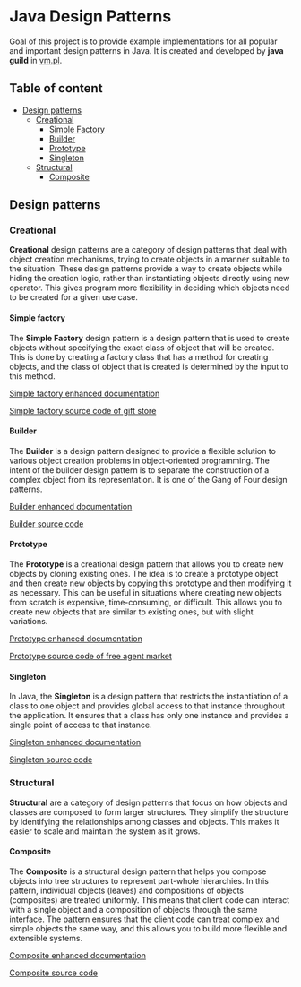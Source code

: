 # Java Design Patterns

Goal of this project is to provide example implementations for all popular and important design patterns in Java.
It is created and developed by **java guild** in [vm.pl](https://vm.pl/).

## Table of content

- [Design patterns](#design-patterns)
    - [Creational](#creational)
        - [Simple Factory](#simple-factory)
        - [Builder](#builder)
        - [Prototype](#prototype)
        - [Singleton](#singleton)
    - [Structural](#structural)
        - [Composite](#composite)

## Design patterns

### Creational

**Creational** design patterns are a category of design patterns that deal with object creation mechanisms, trying to create objects in a manner suitable to the
situation. These design patterns provide a way to create objects while hiding the creation logic, rather than instantiating objects directly using new operator.
This gives program more flexibility in deciding which objects need to be created for a given use case.

#### Simple factory

The **Simple Factory** design pattern is a design pattern that is used to create objects without specifying the exact class
of object that will be created. This is
done by creating a factory class that has a method for creating objects, and the class of object that is created is
determined by the input to this method.

[Simple factory enhanced documentation](src/main/java/pl/vm/javaguild/designpatterns/pattern/creational/singleton/SINGLETON.md)

[Simple factory source code of gift store](https://github.com/vmpl/java-design-patterns/tree/develop/src/main/java/pl/vm/javaguild/designpatterns/pattern/creational/simplefactory)

#### Builder

The **Builder** is a design pattern designed to provide a flexible solution to various object creation problems in object-oriented programming. The intent of
the builder design pattern is to separate the construction of a complex object from its representation. It is one of the Gang of Four design patterns.

[Builder enhanced documentation](./src/main/java/pl/vm/javaguild/designpatterns/pattern/creational/builder/README.md)

[Builder source code ](https://github.com/vmpl/java-design-patterns/tree/develop/src/main/java/pl/vm/javaguild/designpatterns/pattern/creational/builder)

#### Prototype

The **Prototype** is a creational design pattern that allows you to create new objects by cloning existing
ones. The idea is to create a prototype object and then create new objects by copying this prototype and then modifying
it as necessary. This can be useful in situations where creating new objects from scratch is expensive, time-consuming,
or difficult. This allows you to create new objects that are similar to existing ones, but with slight variations.

[Prototype enhanced documentation](./src/main/java/pl/vm/javaguild/designpatterns/pattern/creational/prototype/PROTOTYPE.md)

[Prototype source code of free agent market](https://github.com/vmpl/java-design-patterns/tree/develop/src/main/java/pl/vm/javaguild/designpatterns/pattern/creational/prototype)

#### Singleton

In Java, the **Singleton** is a design pattern that restricts the instantiation of a class to one object and provides global access to that instance throughout
the application.
It ensures that a class has only one instance and provides a single point of access to that instance.

[Singleton enhanced documentation](./src/main/java/pl/vm/javaguild/designpatterns/pattern/creational/singleton/SINGLETON.md)

[Singleton source code](https://github.com/vmpl/java-design-patterns/tree/develop/src/main/java/pl/vm/javaguild/designpatterns/pattern/creational/singleton)

### Structural

**Structural** are a category of design patterns that focus on how objects and classes are composed to form larger structures.
They simplify the structure by identifying the relationships among classes and objects. This makes it easier to scale and maintain the system as it grows.

#### Composite

The **Composite** is a structural design pattern that helps you compose objects into tree structures to represent part-whole hierarchies.
In this pattern, individual objects (leaves) and compositions of objects (composites) are treated uniformly.
This means that client code can interact with a single object and a composition of objects through the same interface.
The pattern ensures that the client code can treat complex and simple objects the same way, and this allows you to build more flexible and extensible systems.

[Composite enhanced documentation](./src/main/java/pl/vm/javaguild/designpatterns/pattern/structural/composite/COMPOSITE.md)

[Composite source code](https://github.com/vmpl/java-design-patterns/tree/develop/src/main/java/pl/vm/javaguild/designpatterns/pattern/structural/composite)